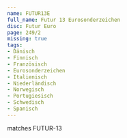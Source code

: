 ```yaml
---
name: FUTUR13E
full_name: Futur 13 Eurosonderzeichen
disc: Futur Euro
page: 249/2
missing: true
tags:
- Dänisch
- Finnisch
- Französisch
- Eurosonderzeichen
- Italienisch
- Niederländisch
- Norwegisch
- Portugiesisch
- Schwedisch
- Spanisch
---
```

matches FUTUR-13
